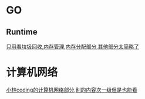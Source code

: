 # GO
## Runtime
[只用看垃圾回收,内存管理,内存分配部分,其他部分太简略了](https://www.yuque.com/aceld/golang)

# 计算机网络
[小林coding的计算机网络部分,别的内容次一级但是也能看](https://www.xiaolincoding.com/)
